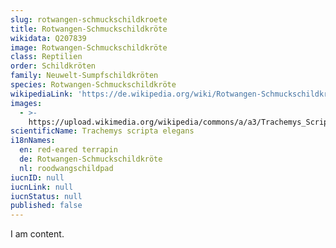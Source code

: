 ```yaml
---
slug: rotwangen-schmuckschildkroete
title: Rotwangen-Schmuckschildkröte
wikidata: Q207839
image: Rotwangen-Schmuckschildkröte
class: Reptilien
order: Schildkröten
family: Neuwelt-Sumpfschildkröten
species: Rotwangen-Schmuckschildkröte
wikipediaLink: 'https://de.wikipedia.org/wiki/Rotwangen-Schmuckschildkröte'
images:
  - >-
    https://upload.wikimedia.org/wikipedia/commons/a/a3/Trachemys_Scripta_Elegans_02.jpg
scientificName: Trachemys scripta elegans
i18nNames:
  en: red-eared terrapin
  de: Rotwangen-Schmuckschildkröte
  nl: roodwangschildpad
iucnID: null
iucnLink: null
iucnStatus: null
published: false
---
```


I am content.
